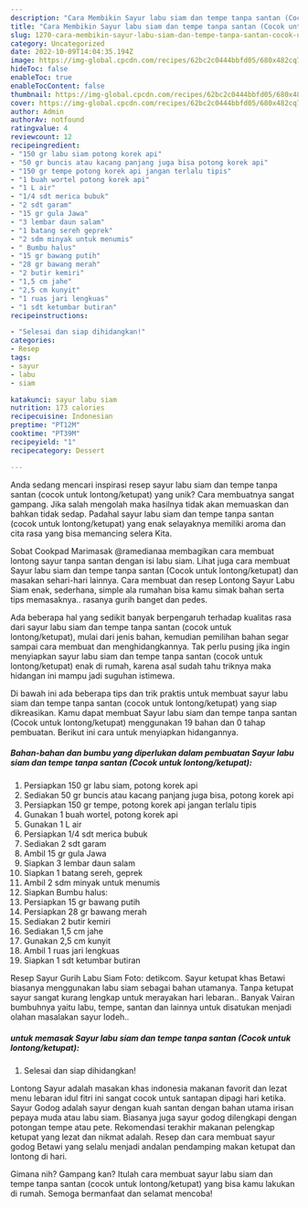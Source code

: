 ```yaml
---
description: "Cara Membikin Sayur labu siam dan tempe tanpa santan (Cocok untuk lontong/ketupat) yang Bisa Manjain Lidah"
title: "Cara Membikin Sayur labu siam dan tempe tanpa santan (Cocok untuk lontong/ketupat) yang Bisa Manjain Lidah"
slug: 1270-cara-membikin-sayur-labu-siam-dan-tempe-tanpa-santan-cocok-untuk-lontong-ketupat-yang-bisa-manjain-lidah
category: Uncategorized
date: 2022-10-09T14:04:35.194Z
image: https://img-global.cpcdn.com/recipes/62bc2c0444bbfd05/680x482cq70/sayur-labu-siam-dan-tempe-tanpa-santan-cocok-untuk-lontongketupat-foto-resep-utama.jpg
hideToc: false
enableToc: true
enableTocContent: false
thumbnail: https://img-global.cpcdn.com/recipes/62bc2c0444bbfd05/680x482cq70/sayur-labu-siam-dan-tempe-tanpa-santan-cocok-untuk-lontongketupat-foto-resep-utama.jpg
cover: https://img-global.cpcdn.com/recipes/62bc2c0444bbfd05/680x482cq70/sayur-labu-siam-dan-tempe-tanpa-santan-cocok-untuk-lontongketupat-foto-resep-utama.jpg
author: Admin
authorAv: notfound
ratingvalue: 4
reviewcount: 12
recipeingredient:
- "150 gr labu siam potong korek api"
- "50 gr buncis atau kacang panjang juga bisa potong korek api"
- "150 gr tempe potong korek api jangan terlalu tipis"
- "1 buah wortel potong korek api"
- "1 L air"
- "1/4 sdt merica bubuk"
- "2 sdt garam"
- "15 gr gula Jawa"
- "3 lembar daun salam"
- "1 batang sereh geprek"
- "2 sdm minyak untuk menumis"
- " Bumbu halus"
- "15 gr bawang putih"
- "28 gr bawang merah"
- "2 butir kemiri"
- "1,5 cm jahe"
- "2,5 cm kunyit"
- "1 ruas jari lengkuas"
- "1 sdt ketumbar butiran"
recipeinstructions:

- "Selesai dan siap dihidangkan!"
categories:
- Resep
tags:
- sayur
- labu
- siam

katakunci: sayur labu siam 
nutrition: 173 calories
recipecuisine: Indonesian
preptime: "PT12M"
cooktime: "PT39M"
recipeyield: "1"
recipecategory: Dessert

---
```





Anda sedang mencari inspirasi resep sayur labu siam dan tempe tanpa santan (cocok untuk lontong/ketupat) yang unik? Cara membuatnya sangat gampang. Jika salah mengolah maka hasilnya tidak akan memuaskan dan bahkan tidak sedap. Padahal sayur labu siam dan tempe tanpa santan (cocok untuk lontong/ketupat) yang enak selayaknya memiliki aroma dan cita rasa yang bisa memancing selera Kita.





Sobat Cookpad Marimasak @ramedianaa membagikan cara membuat lontong sayur tanpa santan dengan isi labu siam. Lihat juga cara membuat Sayur labu siam dan tempe tanpa santan (Cocok untuk lontong/ketupat) dan masakan sehari-hari lainnya. Cara membuat dan resep Lontong Sayur Labu Siam enak, sederhana, simple ala rumahan bisa kamu simak bahan serta tips memasaknya.. rasanya gurih banget dan pedes.

Ada beberapa hal yang sedikit banyak berpengaruh terhadap kualitas rasa dari sayur labu siam dan tempe tanpa santan (cocok untuk lontong/ketupat), mulai dari jenis bahan, kemudian pemilihan bahan segar sampai cara membuat dan menghidangkannya. Tak perlu pusing jika ingin menyiapkan sayur labu siam dan tempe tanpa santan (cocok untuk lontong/ketupat) enak di rumah, karena asal sudah tahu triknya maka hidangan ini mampu jadi suguhan istimewa.






Di bawah ini ada beberapa tips dan trik praktis untuk membuat sayur labu siam dan tempe tanpa santan (cocok untuk lontong/ketupat) yang siap dikreasikan. Kamu dapat membuat Sayur labu siam dan tempe tanpa santan (Cocok untuk lontong/ketupat) menggunakan 19 bahan dan 0 tahap pembuatan. Berikut ini cara untuk menyiapkan hidangannya.

<!--inarticleads1-->

##### Bahan-bahan dan bumbu yang diperlukan dalam pembuatan Sayur labu siam dan tempe tanpa santan (Cocok untuk lontong/ketupat):

1. Persiapkan 150 gr labu siam, potong korek api
1. Sediakan 50 gr buncis atau kacang panjang juga bisa, potong korek api
1. Persiapkan 150 gr tempe, potong korek api jangan terlalu tipis
1. Gunakan 1 buah wortel, potong korek api
1. Gunakan 1 L air
1. Persiapkan 1/4 sdt merica bubuk
1. Sediakan 2 sdt garam
1. Ambil 15 gr gula Jawa
1. Siapkan 3 lembar daun salam
1. Siapkan 1 batang sereh, geprek
1. Ambil 2 sdm minyak untuk menumis
1. Siapkan  Bumbu halus:
1. Persiapkan 15 gr bawang putih
1. Persiapkan 28 gr bawang merah
1. Sediakan 2 butir kemiri
1. Sediakan 1,5 cm jahe
1. Gunakan 2,5 cm kunyit
1. Ambil 1 ruas jari lengkuas
1. Siapkan 1 sdt ketumbar butiran


Resep Sayur Gurih Labu Siam Foto: detikcom. Sayur ketupat khas Betawi biasanya menggunakan labu siam sebagai bahan utamanya. Tanpa ketupat sayur sangat kurang lengkap untuk merayakan hari lebaran.. Banyak Vairan bumbuhnya yaitu labu, tempe, santan dan lainnya untuk disatukan menjadi olahan masalakan sayur lodeh.. 

<!--inarticleads2-->

#####  untuk memasak Sayur labu siam dan tempe tanpa santan (Cocok untuk lontong/ketupat):


1. Selesai dan siap dihidangkan!

Lontong Sayur adalah masakan khas indonesia makanan favorit dan lezat menu lebaran idul fitri ini sangat cocok untuk santapan dipagi hari ketika. Sayur Godog adalah sayur dengan kuah santan dengan bahan utama irisan pepaya muda atau labu siam. Biasanya juga sayur godog dilengkapi dengan potongan tempe atau pete. Rekomendasi terakhir makanan pelengkap ketupat yang lezat dan nikmat adalah. Resep dan cara membuat sayur godog Betawi yang selalu menjadi andalan pendamping makan ketupat dan lontong di hari. 

Gimana nih? Gampang kan? Itulah cara membuat sayur labu siam dan tempe tanpa santan (cocok untuk lontong/ketupat) yang bisa kamu lakukan di rumah. Semoga bermanfaat dan selamat mencoba!
